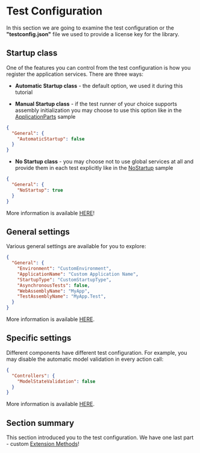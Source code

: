 # Test Configuration

In this section we are going to examine the test configuration or the **"testconfig.json"** file we used to provide a license key for the library.

## Startup class

One of the features you can control from the test configuration is how you register the application services. There are three ways:

- **Automatic Startup class** - the default option, we used it during this tutorial

- **Manual Startup class** - if the test runner of your choice supports assembly initialization you may choose to use this option like in the [ApplicationParts](https://github.com/ivaylokenov/MyTested.AspNetCore.Mvc/tree/development/samples/ApplicationParts) sample

```json
{
  "General": {
    "AutomaticStartup": false
  }
}
```

- **No Startup class** - you may choose not to use global services at all and provide them in each test explicitly like in the [NoStartup](https://github.com/ivaylokenov/MyTested.AspNetCore.Mvc/tree/development/samples/NoStartup) sample

```json
{
  "General": {
    "NoStartup": true
  }
}
```

More information is available [HERE](/guide/startuptypes.html)!

## General settings

Various general settings are available for you to explore:

```json
{
  "General": {
    "Environment": "CustomEnvironment",
    "ApplicationName": "Custom Application Name",
    "StartupType": "CustomStartupType",
    "AsynchronousTests": false,
    "WebAssemblyName": "MyApp",
    "TestAssemblyName": "MyApp.Test",
  }
}
```

More information is available [HERE](/guide/testconfig.html).

## Specific settings

Different components have different test configuration. For example, you may disable the automatic model validation in every action call:

```json
{
  "Controllers": {
    "ModelStateValidation": false
  }
}
```

More information is available [HERE](/guide/testconfig.html).

## Section summary

This section introduced you to the test configuration. We have one last part - custom [Extension Methods](/tutorial/extensionmethods.html)!
